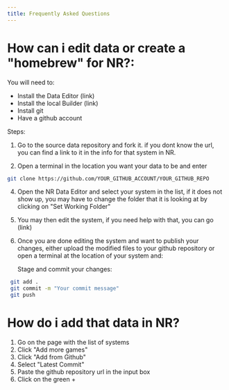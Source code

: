 ```yaml
---
title: Frequently Asked Questions
---
```



# How can i edit data or create a "homebrew" for NR?:

You will need to: 
-  Install the Data Editor (link)
-  Install the local Builder (link)
-  Install git
-  Have a github account

Steps:
  1.  Go to the source data repository and fork it. if you dont know the url, you can find a link to it in the info for that system in NR.

  2.  Open a terminal in the location you want your data to be and enter
```bash
git clone https://github.com/YOUR_GITHUB_ACCOUNT/YOUR_GITHUB_REPO
```
  4. Open the NR Data Editor and select your system in the list, if it does not show up, you may have to change the folder that it is looking at by clicking on "Set Working Folder"

  5. You may then edit the system, if you need help with that, you can go (link)

  6. Once you are done editing the system and want to publish your changes, either upload the modified files to your github repository or open a terminal at the location of your system and:

     Stage and commit your changes:
```bash
 git add .
 git commit -m "Your commit message"
 git push
```


# How do i add that data in NR?
1. Go on the page with the list of systems
2. Click "Add more games"
3. Click "Add from Github"
4. Select "Latest Commit"
5. Paste the github repository url in the input box
6. Click on the green +
